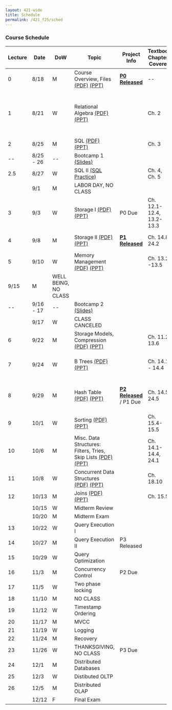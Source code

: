 ```yaml
---
layout: 421-wide
title: Schedule
permalink: /421_f25/sched
---
```

### Course Schedule

| Lecture | Date  | DoW | Topic                               |                         Project Info              | Textbook Chapters Covered | Misc. Readings             |
|---------|-------|-----|-------------------------------------|---------------------------------------------------|---------------------------|-----------------------------|
|       0 |  8/18 | M   | Course Overview, Files [(PDF)](./lectures/L0.pdf) [(PPT)](./lectures/L0.pptx)             | **[P0 Released](./p0)** | -- | [OSTEP: HDDs](https://pages.cs.wisc.edu/~remzi/OSTEP/file-disks.pdf) |
|       1 |  8/21 | W   | Relational Algebra [(PDF)](./lectures/L1.pdf) [(PPT)](./lectures/L1.pptx)                |                         | Ch. 2| [OSTEP: Files](https://pages.cs.wisc.edu/~remzi/OSTEP/file-intro.pdf), [OSTEP: File Systems](https://pages.cs.wisc.edu/~remzi/OSTEP/file-implementation.pdf), [CACM: 50 Years of Databases](https://cacm.acm.org/research/50-years-of-queries/) |
|       2 |  8/25 | M   | SQL [(PDF)](./lectures/L2.pdf) [(PPT)](./lectures/L2.pptx)                               |                         | Ch. 3| [XKCD](https://xkcd.com/327/)|
|     -- |  8/25 - 26 | --   | Bootcamp 1 [(Slides)](./lectures/bootcamp_1.pdf)             |                         |              ||
|     2.5 |  8/27 | W   | SQL II [(SQL Practice)](./lectures/sql)                       |                         | Ch. 4, Ch. 5 ||
|         |   9/1 | M   | LABOR DAY, NO CLASS                                           |                         |||
|       3 |   9/3 | W   | Storage I [(PDF)](./lectures/L3.pdf) [(PPT)](./lectures/L3.pptx)                | P0 Due                  |Ch. 12.1-12.4, 13.2-13.3| [postgres docs](https://www.postgresql.org/docs/current/storage-page-layout.html)|
|       4 |   9/8 | M   | Storage II [(PDF)](./lectures/L4.pdf)  [(PPT)](./lectures/L4.pptx)             | **[P1 Released](./p1)** |Ch. 14.8, 24.2|[The original LSM tree paper](https://www.cs.umb.edu/~poneil/lsmtree.pdf)|
|       5 |  9/10 | W   | Memory Management [(PDF)](./lectures/L5.pdf)  [(PPT)](./lectures/L5.pptx)       |                         |Ch. 13.2 -13.5||
|  9/15   | M     | WELL BEING, NO CLASS                                      |                                   |||
|  --     |  9/16 - 17 | --   | Bootcamp 2 [(Slides)](./lectures/bootcamp_2.pptx) |                               |||
|         |  9/17 | W   | CLASS CANCELED                                                |                         |||
|       6 |  9/22 | M   | Storage Models, Compression [(PDF)](./lectures/L6.pdf)  [(PPT)](./lectures/L6.pptx)  |  | Ch. 11.2, 13.6 ||
|       7 |  9/24 | W   | B Trees [(PDF)](./lectures/L7.pdf)  [(PPT)](./lectures/L7.pptx)                      |  | Ch. 14.1 - 14.4 | [Index, A History of the](https://wwnorton.com/books/9781324002543); [B-Tree Techniques](https://www.nowpublishers.com/article/Details/DBS-028)|
|       8 |  9/29 | M   | Hash Table  [(PDF)](./lectures/L8.pdf)  [(PPT)](./lectures/L8.pptx)                  | **[P2 Released](./p2)** / P1 Due | Ch. 14.5, 24.5 |[A gentle intro to analysis of hash table performance](https://www.cs.cmu.edu/~harchol/Probability/chapters/chpt20.pdf) |
|       9 |  10/1 | W   | Sorting   [(PDF)](./lectures/L9.pdf)  [(PPT)](./lectures/L9.pptx)                                                    |                         |Ch. 15.4-15.5| [Parallel sorting (Section 5)](https://www.cs.cmu.edu/~guyb/paralg/paralg/parallel.pdf)|
|      10 |  10/6 | M   | Misc. Data Structures: Filters, Tries, Skip Lists  [(PDF)](./lectures/L10.pdf)  [(PPT)](./lectures/L10.pptx)           |                         |Ch. 14.1-14.4, 24.1 |[PIM Trees](https://arxiv.org/abs/2211.10516)|
|      11 |  10/8 | W   | Concurrent Data Structures   [(PDF)](./lectures/L11.pdf)  [(PPT)](./lectures/L11.pptx)                                 |                         |Ch. 18.10||
|      12 | 10/13 | M   | Joins     [(PDF)](./lectures/L12.pdf)  [(PPT)](./lectures/L12.pptx)                                                    |                         |Ch. 15.5||
|         | 10/15 | W   | Midterm Review                                                |                         |||
|         | 10/20 | M   | Midterm Exam                                                  |                         |||
|      13 | 10/22 | W   | Query Execution I                                             |                         |||
|      14 | 10/27 | M   | Query Execution II                                            | P3 Released             |||
|      15 | 10/29 | W   | Query Optimization                                            |                         |||
|      16 |  11/3 | M   | Concurrency Control                                           | P2 Due                  |||
|      17 |  11/5 | W   | Two phase locking                                             |                         |||
|      18 | 11/10 | M   | NO CLASS                                                      |                         |||
|      19 | 11/12 | W   | Timestamp Ordering                                            |                         |||
|      20 | 11/17 | M   | MVCC                                                          |                         |||
|      21 | 11/19 | W   | Logging                                                       |                         |||
|      22 | 11/24 | M   | Recovery                                                      |                         |||
|      23 | 11/26 | W   | THANKSGIVING, NO CLASS                                        |   P3 Due                |||
|      24 |  12/1 | M   | Distributed Databases                                         |                         |||
|      25 |  12/3 | W   | Distibuted OLTP                                               |                         |||
|      26 |  12/5 | M   | Distributed OLAP                                              |                         |||
|         | 12/12 | F   | Final Exam                                                    |                         |||
